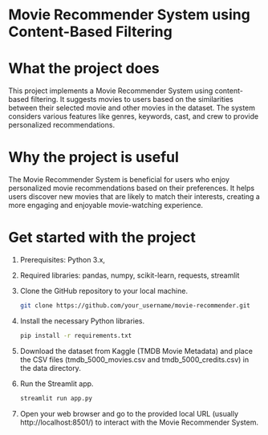# Movie Recommender System using Content-Based Filtering

#  What the project does
This project implements a Movie Recommender System using content-based filtering. It suggests movies to users based on the similarities between their selected movie and other movies in the dataset. The system considers various features like genres, keywords, cast, and crew to provide personalized recommendations.

# Why the project is useful
The Movie Recommender System is beneficial for users who enjoy personalized movie recommendations based on their preferences. It helps users discover new movies that are likely to match their interests, creating a more engaging and enjoyable movie-watching experience.

# Get started with the project
1. Prerequisites: Python 3.x,
2. Required libraries: pandas, numpy, scikit-learn, requests, streamlit
3. Clone the GitHub repository to your local machine.
   ```bash
   git clone https://github.com/your_username/movie-recommender.git
4. Install the necessary Python libraries.
   ```bash
   pip install -r requirements.txt
5. Download the dataset from Kaggle (TMDB Movie Metadata) and place the CSV files (tmdb_5000_movies.csv and tmdb_5000_credits.csv) in the data directory.

6. Run the Streamlit app.
   ```bash
   streamlit run app.py
7. Open your web browser and go to the provided local URL (usually http://localhost:8501/) to interact with the Movie Recommender System.


